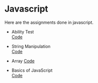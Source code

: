 # Javascript

Here are the assignments done in javascript.

- Ability Test    
[Code](assignment-1/ability-test)

- String Manipulation    
[Code](assignment-1/string-manipulation)

- Array
[Code](assignment-1/array)

- Basics of JavaScript    
[Code](assignment-1/basics-javascript)